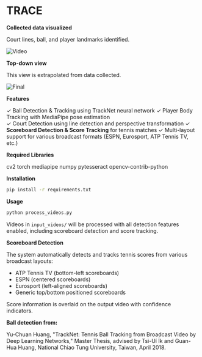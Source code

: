 # TRACE

**Collected data visualized**

Court lines, ball, and player landmarks identified.

![Video](https://github.com/hgupt3/TRACE/assets/112455192/627e8ca6-86c1-4409-938d-2b45e875bbfa)


**Top-down view**

This view is extrapolated from data collected.

![Final](https://github.com/hgupt3/TRACE/assets/112455192/916287fb-e507-40a1-8bb8-7ab9f3dafbc3)


**Features**

✓ Ball Detection & Tracking using TrackNet neural network
✓ Player Body Tracking with MediaPipe pose estimation  
✓ Court Detection using line detection and perspective transformation
✓ **Scoreboard Detection & Score Tracking** for tennis matches
✓ Multi-layout support for various broadcast formats (ESPN, Eurosport, ATP Tennis TV, etc.)

**Required Libraries**

cv2
torch
mediapipe
numpy
pytesseract
opencv-contrib-python

**Installation**

```bash
pip install -r requirements.txt
```

**Usage**

```bash
python process_videos.py
```

Videos in `input_videos/` will be processed with all detection features enabled, including scoreboard detection and score tracking.

**Scoreboard Detection**

The system automatically detects and tracks tennis scores from various broadcast layouts:
- ATP Tennis TV (bottom-left scoreboards)
- ESPN (centered scoreboards)  
- Eurosport (left-aligned scoreboards)
- Generic top/bottom positioned scoreboards

Score information is overlaid on the output video with confidence indicators.

**Ball detection from:**

Yu-Chuan Huang, "TrackNet: Tennis Ball Tracking from Broadcast Video by Deep Learning Networks," Master Thesis, advised by Tsì-Uí İk and Guan-Hua Huang, National Chiao Tung University, Taiwan, April 2018.
